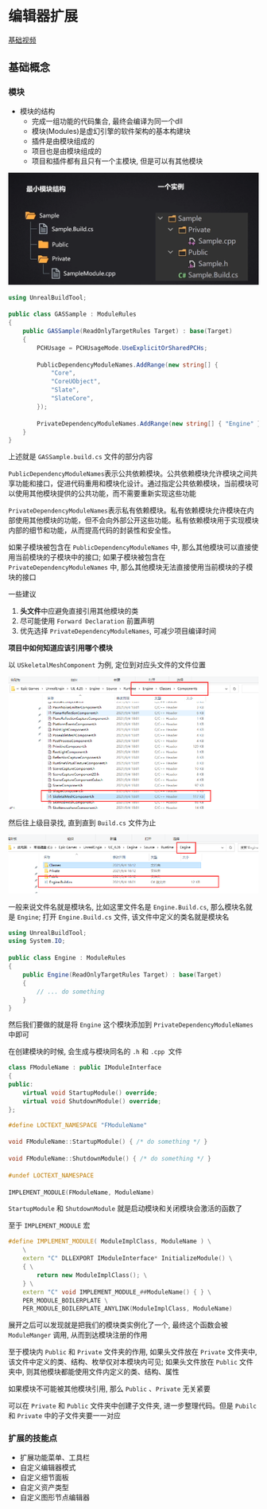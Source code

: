 # 编辑器扩展

[基础视频](https://www.bilibili.com/video/BV1PW4y1v7Ca)

## 基础概念

### 模块

- 模块的结构
  - 完成一组功能的代码集合, 最终会编译为同一个dll
  - 模块(Modules)是虚幻引擎的软件架构的基本构建块
  - 插件是由模块组成的
  - 项目也是由模块组成的
  - 项目和插件都有且只有一个主模块, 但是可以有其他模块

![](./Image/001.png)

```csharp
using UnrealBuildTool;

public class GASSample : ModuleRules
{
	public GASSample(ReadOnlyTargetRules Target) : base(Target)
	{
		PCHUsage = PCHUsageMode.UseExplicitOrSharedPCHs;

		PublicDependencyModuleNames.AddRange(new string[] { 
            "Core", 
            "CoreUObject", 
            "Slate",
            "SlateCore",
		});

		PrivateDependencyModuleNames.AddRange(new string[] { "Engine" });
	}
}
```

上述就是 `GASSample.build.cs` 文件的部分内容

`PublicDependencyModuleNames`表示公共依赖模块。公共依赖模块允许模块之间共享功能和接口，促进代码重用和模块化设计。通过指定公共依赖模块，当前模块可以使用其他模块提供的公共功能，而不需要重新实现这些功能

`PrivateDependencyModuleNames`表示私有依赖模块。私有依赖模块允许模块在内部使用其他模块的功能，但不会向外部公开这些功能。私有依赖模块用于实现模块内部的细节和功能，从而提高代码的封装性和安全性。

如果子模块被包含在 `PublicDependencyModuleNames` 中, 那么其他模块可以直接使用当前模块的子模块中的接口; 如果子模块被包含在 `PrivateDependencyModuleNames` 中, 那么其他模块无法直接使用当前模块的子模块的接口

一些建议

1. **头文件**中应避免直接引用其他模块的类
2. 尽可能使用 `Forward Declaration` 前置声明
3. 优先选择 `PrivateDependencyModuleNames`, 可减少项目编译时间

**项目中如何知道应该引用哪个模块**

以 `USkeletalMeshComponent` 为例, 定位到对应头文件的文件位置

![](./Image/002.png)

然后往上级目录找, 直到直到 `Build.cs` 文件为止

![](./Image/003.png)

一般来说文件名就是模块名, 比如这里文件名是 `Engine.Build.cs`, 那么模块名就是 `Engine`; 打开 `Engine.Build.cs` 文件, 该文件中定义的类名就是模块名

```csharp
using UnrealBuildTool;
using System.IO;

public class Engine : ModuleRules
{
	public Engine(ReadOnlyTargetRules Target) : base(Target)
	{
        // ... do something
    }
}
```

然后我们要做的就是将 `Engine` 这个模块添加到 `PrivateDependencyModuleNames` 中即可

在创建模块的时候, 会生成与模块同名的 `.h` 和 `.cpp `文件 

```cpp
class FModuleName : public IModuleInterface
{
public:
	virtual void StartupModule() override;
	virtual void ShutdownModule() override;
};
```

```cpp
#define LOCTEXT_NAMESPACE "FModuleName"

void FModuleName::StartupModule() { /* do something */ }

void FModuleName::ShutdownModule() { /* do something */ }

#undef LOCTEXT_NAMESPACE

IMPLEMENT_MODULE(FModuleName, ModuleName)
```

`StartupModule` 和 `ShutdownModule` 就是启动模块和关闭模块会激活的函数了

至于 `IMPLEMENT_MODULE` 宏

```cpp
#define IMPLEMENT_MODULE( ModuleImplClass, ModuleName ) \
    \
    extern "C" DLLEXPORT IModuleInterface* InitializeModule() \
    { \
        return new ModuleImplClass(); \
    } \
    extern "C" void IMPLEMENT_MODULE_##ModuleName() { } \
    PER_MODULE_BOILERPLATE \
    PER_MODULE_BOILERPLATE_ANYLINK(ModuleImplClass, ModuleName)
```

展开之后可以发现就是把我们的模块类实例化了一个, 最终这个函数会被 `ModuleManger` 调用, 从而到达模块注册的作用

至于模块内 `Public` 和 `Private` 文件夹的作用, 如果头文件放在 `Private` 文件夹中, 该文件中定义的类、结构、枚举仅对本模块内可见; 如果头文件放在 `Public` 文件夹中, 则其他模块都能使用文件内定义的类、结构、属性

如果模块不可能被其他模块引用, 那么 `Public` 、`Private` 无关紧要

可以在 `Private` 和 `Public` 文件夹中创建子文件夹, 进一步整理代码。但是 `Pubilc` 和 `Private` 中的子文件夹要一一对应

### 扩展的技能点

- 扩展功能菜单、工具栏
- 自定义编辑器模式
- 自定义细节面板
- 自定义资产类型
- 自定义图形节点编辑器

